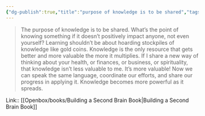 ```yaml
---
{"dg-publish":true,"title":"purpose of knowledge is to be shared","tags":["quotes"],"date":"2023-02-11T12:26:38+04:00","modified_at":"2023-06-09T16:44:36+03:00","alias":"purpose of knowledge is to be shared","dg-path":"/quotes/202302111226.md","permalink":"/quotes/202302111226/","dgPassFrontmatter":true}
---
```



> The purpose of knowledge is to be shared. What’s the point of knowing something if it doesn’t positively impact anyone, not even yourself? Learning shouldn’t be about hoarding stockpiles of knowledge like gold coins. Knowledge is the only resource that gets better and more valuable the more it multiplies. If I share a new way of thinking about your health, or finances, or business, or spirituality, that knowledge isn’t less valuable to me. It’s more valuable! Now we can speak the same language, coordinate our efforts, and share our progress in applying it. Knowledge becomes more powerful as it spreads.

Link:: [[Openbox/books/Building a Second Brain Book\|Building a Second Brain Book]]

